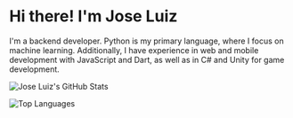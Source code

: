 # Hi there! I'm Jose Luiz 

I'm a backend developer. Python is my primary language, where I focus on machine learning. Additionally, I have experience in web and mobile development with JavaScript and Dart, as well as in C# and Unity for game development.

![Jose Luiz's GitHub Stats](https://github-readme-stats.vercel.app/api?username=JoseLuizjl&show_icons=true&theme=tokyonight)

![Top Languages](https://github-readme-stats.vercel.app/api/top-langs/?username=JoseLuizjl&layout=compact)

